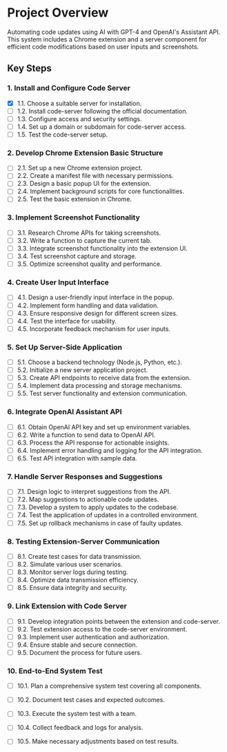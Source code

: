 
# Project Overview
Automating code updates using AI with GPT-4 and OpenAI's Assistant API. This system includes a Chrome extension and a server component for efficient code modifications based on user inputs and screenshots.

## Key Steps

### 1. Install and Configure Code Server
- [x] 1.1. Choose a suitable server for installation.
- [ ] 1.2. Install code-server following the official documentation.
- [ ] 1.3. Configure access and security settings.
- [ ] 1.4. Set up a domain or subdomain for code-server access.
- [ ] 1.5. Test the code-server setup.

### 2. Develop Chrome Extension Basic Structure
- [ ] 2.1. Set up a new Chrome extension project.
- [ ] 2.2. Create a manifest file with necessary permissions.
- [ ] 2.3. Design a basic popup UI for the extension.
- [ ] 2.4. Implement background scripts for core functionalities.
- [ ] 2.5. Test the basic extension in Chrome.

### 3. Implement Screenshot Functionality
- [ ] 3.1. Research Chrome APIs for taking screenshots.
- [ ] 3.2. Write a function to capture the current tab.
- [ ] 3.3. Integrate screenshot functionality into the extension UI.
- [ ] 3.4. Test screenshot capture and storage.
- [ ] 3.5. Optimize screenshot quality and performance.

### 4. Create User Input Interface
- [ ] 4.1. Design a user-friendly input interface in the popup.
- [ ] 4.2. Implement form handling and data validation.
- [ ] 4.3. Ensure responsive design for different screen sizes.
- [ ] 4.4. Test the interface for usability.
- [ ] 4.5. Incorporate feedback mechanism for user inputs.

### 5. Set Up Server-Side Application
- [ ] 5.1. Choose a backend technology (Node.js, Python, etc.).
- [ ] 5.2. Initialize a new server application project.
- [ ] 5.3. Create API endpoints to receive data from the extension.
- [ ] 5.4. Implement data processing and storage mechanisms.
- [ ] 5.5. Test server functionality and extension communication.

### 6. Integrate OpenAI Assistant API
- [ ] 6.1. Obtain OpenAI API key and set up environment variables.
- [ ] 6.2. Write a function to send data to OpenAI API.
- [ ] 6.3. Process the API response for actionable insights.
- [ ] 6.4. Implement error handling and logging for the API integration.
- [ ] 6.5. Test API integration with sample data.

### 7. Handle Server Responses and Suggestions
- [ ] 7.1. Design logic to interpret suggestions from the API.
- [ ] 7.2. Map suggestions to actionable code updates.
- [ ] 7.3. Develop a system to apply updates to the codebase.
- [ ] 7.4. Test the application of updates in a controlled environment.
- [ ] 7.5. Set up rollback mechanisms in case of faulty updates.

### 8. Testing Extension-Server Communication
- [ ] 8.1. Create test cases for data transmission.
- [ ] 8.2. Simulate various user scenarios.
- [ ] 8.3. Monitor server logs during testing.
- [ ] 8.4. Optimize data transmission efficiency.
- [ ] 8.5. Ensure data integrity and security.

### 9. Link Extension with Code Server
- [ ] 9.1. Develop integration points between the extension and code-server.
- [ ] 9.2. Test extension access to the code-server environment.
- [ ] 9.3. Implement user authentication and authorization.
- [ ] 9.4. Ensure stable and secure connection.
- [ ] 9.5. Document the process for future users.

### 10. End-to-End System Test
- [ ] 10.1. Plan a comprehensive system test covering all components.
- [ ] 10.2. Document test cases and expected outcomes.
- [ ] 10.3. Execute the system test with a team.
- [ ] 10.4. Collect feedback and logs for analysis.
- [ ] 10.5. Make necessary adjustments based on test results.

